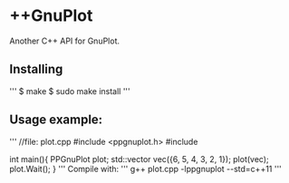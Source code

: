 ++GnuPlot
=========

Another C++ API for GnuPlot.

Installing
----------

'''
$ make
$ sudo make install
'''

Usage example:
-------------

'''
//file: plot.cpp
#include <ppgnuplot.h>
#include <vector>

int main(){
  PPGnuPlot plot;
  std::vector<double> vec({6, 5, 4, 3, 2, 1});
  plot(vec);
  plot.Wait();
}
'''
Compile with:
'''
g++ plot.cpp  -lppgnuplot --std=c++11
'''

